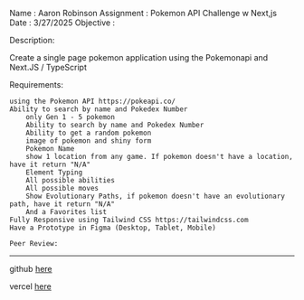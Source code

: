 Name : Aaron Robinson
Assignment : Pokemon API Challenge w Next,js
Date : 3/27/2025
Objective :

Description:

Create a single page pokemon application using the Pokemonapi and Next.JS / TypeScript

Requirements:

    using the Pokemon API https://pokeapi.co/
    Ability to search by name and Pokedex Number
        only Gen 1 - 5 pokemon
        Ability to search by name and Pokedex Number
        Ability to get a random pokemon
        image of pokemon and shiny form
        Pokemon Name
        show 1 location from any game. If pokemon doesn't have a location, have it return "N/A"
        Element Typing
        All possible abilities
        All possible moves
        Show Evolutionary Paths, if pokemon doesn't have an evolutionary path, have it return "N/A"
        And a Favorites list
    Fully Responsive using Tailwind CSS https://tailwindcss.com
    Have a Prototype in Figma (Desktop, Tablet, Mobile)

    Peer Review: 


---

github [here](https://github.com/wraithio/tip-calculator-app-main)

vercel [here](https://tip-calculator-app-main-omega-flame.vercel.app/)
